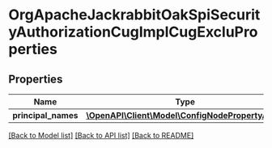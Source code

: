 # OrgApacheJackrabbitOakSpiSecurityAuthorizationCugImplCugExcluProperties

## Properties
Name | Type | Description | Notes
------------ | ------------- | ------------- | -------------
**principal_names** | [**\OpenAPI\Client\Model\ConfigNodePropertyArray**](ConfigNodePropertyArray.md) |  | [optional] 

[[Back to Model list]](../README.md#documentation-for-models) [[Back to API list]](../README.md#documentation-for-api-endpoints) [[Back to README]](../README.md)


